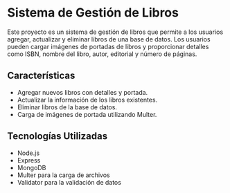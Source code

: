 # Sistema de Gestión de Libros

Este proyecto es un sistema de gestión de libros que permite a los usuarios agregar, actualizar y eliminar libros de una base de datos. Los usuarios pueden cargar imágenes de portadas de libros y proporcionar detalles como ISBN, nombre del libro, autor, editorial y número de páginas.

## Características

- Agregar nuevos libros con detalles y portada.
- Actualizar la información de los libros existentes.
- Eliminar libros de la base de datos.
- Carga de imágenes de portada utilizando Multer.

## Tecnologías Utilizadas

- Node.js
- Express
- MongoDB
- Multer para la carga de archivos
- Validator para la validación de datos